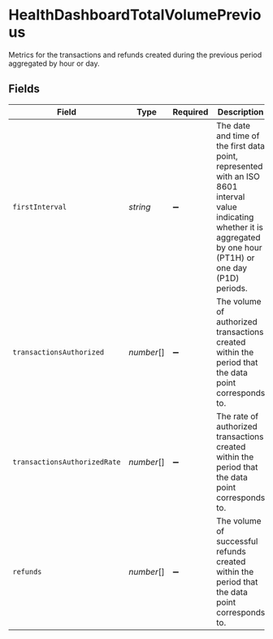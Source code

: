 # HealthDashboardTotalVolumePrevious

Metrics for the transactions and refunds created during the previous period aggregated by hour or day.


## Fields

| Field                                                                                                                                                                   | Type                                                                                                                                                                    | Required                                                                                                                                                                | Description                                                                                                                                                             | Example                                                                                                                                                                 |
| ----------------------------------------------------------------------------------------------------------------------------------------------------------------------- | ----------------------------------------------------------------------------------------------------------------------------------------------------------------------- | ----------------------------------------------------------------------------------------------------------------------------------------------------------------------- | ----------------------------------------------------------------------------------------------------------------------------------------------------------------------- | ----------------------------------------------------------------------------------------------------------------------------------------------------------------------- |
| `firstInterval`                                                                                                                                                         | *string*                                                                                                                                                                | :heavy_minus_sign:                                                                                                                                                      | The date and time of the first data point, represented with an ISO 8601 interval value indicating whether it is aggregated by one hour (PT1H) or one day (P1D) periods. | 2024-04-29T00:00:00Z/P1D                                                                                                                                                |
| `transactionsAuthorized`                                                                                                                                                | *number*[]                                                                                                                                                              | :heavy_minus_sign:                                                                                                                                                      | The volume of authorized transactions created within the period that the data point corresponds to.                                                                     | [<br/>1919,<br/>2194,<br/>1920,<br/>2184,<br/>1328,<br/>1868,<br/>2001,<br/>2082<br/>]                                                                                  |
| `transactionsAuthorizedRate`                                                                                                                                            | *number*[]                                                                                                                                                              | :heavy_minus_sign:                                                                                                                                                      | The rate of authorized transactions created within the period that the data point corresponds to.                                                                       | [<br/>66,<br/>89,<br/>75,<br/>98,<br/>100,<br/>null,<br/>95,<br/>100<br/>]                                                                                              |
| `refunds`                                                                                                                                                               | *number*[]                                                                                                                                                              | :heavy_minus_sign:                                                                                                                                                      | The volume of successful refunds created within the period that the data point corresponds to.                                                                          | [<br/>119,<br/>294,<br/>120,<br/>184,<br/>138,<br/>168,<br/>201,<br/>182<br/>]                                                                                          |